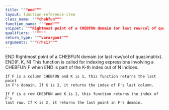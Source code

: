 ```yaml
---
title: """end"""
layout: function-reference-item
class_name: """chebfun"""
function_name: """end"""
snippet: """Rightmost point of a CHEBFUN domain (or last row/col of quasimatrix)."""
qualifiers: """"""
return_type: """varargout"""
arguments: """(rhs1)"""
---
```


 END   Rightmost point of a CHEBFUN domain (or last row/col of quasimatrix).
    END(F, K, N) This function is called for indexing expressions involving a
    CHEBFUN F when END is part of the K-th index out of N indices.
 
    If F is a column CHEBFUN and K is 1, this function returns the last point
    in F's domain. If K is 2, it returns the index of F's last column.
 
    If F is a row CHEBFUN and K is 1, this function returns the index of F's
    last row. If K is 2, it returns the last point in F's domain.
